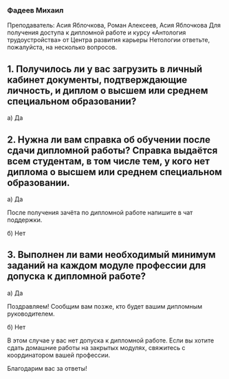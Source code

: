 ### Фадеев Михаил

Преподаватель: Асия Яблочкова, Роман Алексеев, Асия Яблочкова
Для получения доступа к дипломной работе и курсу «Антология трудоустройства» от Центра развития карьеры Нетологии ответьте, пожалуйста, на несколько вопросов.

## 1. Получилось ли у вас загрузить в личный кабинет документы, подтверждающие личность, и диплом о высшем или среднем специальном образовании?

а) Да




## 2. Нужна ли вам справка об обучении после сдачи дипломной работы? Справка выдаётся всем студентам, в том числе тем, у кого нет диплома о высшем или среднем специальном образовании.
а) Да

После получения зачёта по дипломной работе напишите в чат поддержки.

б) Нет


## 3. Выполнен ли вами необходимый минимум заданий на каждом модуле профессии для допуска к дипломной работе?
а) Да

Поздравляем! Сообщим вам позже, кто будет вашим дипломным руководителем.

б) Нет

В этом случае у вас нет допуска к дипломной работе. Если вы хотите сдать домашние работы на закрытых модулях, свяжитесь с координатором вашей профессии.


Благодарим вас за ответы!
